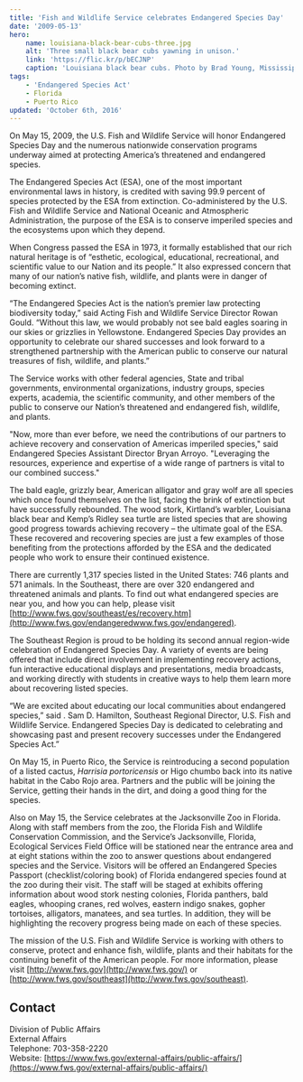 ```yaml
---
title: 'Fish and Wildlife Service celebrates Endangered Species Day'
date: '2009-05-13'
hero:
    name: louisiana-black-bear-cubs-three.jpg
    alt: 'Three small black bear cubs yawning in unison.'
    link: 'https://flic.kr/p/bECJNP'
    caption: 'Louisiana black bear cubs. Photo by Brad Young, Mississippi Department of Wildlife, Fisheries and Parks.'
tags:
    - 'Endangered Species Act'
    - Florida
    - Puerto Rico
updated: 'October 6th, 2016'
---
```


On May 15, 2009, the U.S. Fish and Wildlife Service will honor Endangered Species Day and the numerous nationwide conservation programs underway aimed at protecting America’s threatened and endangered species.

The Endangered Species Act (ESA), one of the most important environmental laws in history, is credited with saving 99.9 percent of species protected by the ESA from extinction. Co-administered by the U.S. Fish and Wildlife Service and National Oceanic and Atmospheric Administration, the purpose of the ESA is to conserve imperiled species and the ecosystems upon which they depend.

When Congress passed the ESA in 1973, it formally established that our rich natural heritage is of “esthetic, ecological, educational, recreational, and scientific value to our Nation and its people.” It also expressed concern that many of our nation’s native fish, wildlife, and plants were in danger of becoming extinct.

“The Endangered Species Act is the nation’s premier law protecting biodiversity today,” said Acting Fish and Wildlife Service Director Rowan Gould. “Without this law, we would probably not see bald eagles soaring in our skies or grizzlies in Yellowstone. Endangered Species Day provides an opportunity to celebrate our shared successes and look forward to a strengthened partnership with the American public to conserve our natural treasures of fish, wildlife, and plants.”

The Service works with other federal agencies, State and tribal governments, environmental organizations, industry groups, species experts, academia, the scientific community, and other members of the public to conserve our Nation’s threatened and endangered fish, wildlife, and plants.

"Now, more than ever before, we need the contributions of our partners to achieve recovery and conservation of Americas imperiled species," said Endangered Species Assistant Director Bryan Arroyo. "Leveraging the resources, experience and expertise of a wide range of partners is vital to our combined success."

The bald eagle, grizzly bear, American alligator and gray wolf are all species which once found themselves on the list, facing the brink of extinction but have successfully rebounded. The wood stork, Kirtland’s warbler, Louisiana black bear and Kemp’s Ridley sea turtle are listed species that are showing good progress towards achieving recovery – the ultimate goal of the ESA. These recovered and recovering species are just a few examples of those benefiting from the protections afforded by the ESA and the dedicated people who work to ensure their continued existence.

There are currently 1,317 species listed in the United States: 746 plants and 571 animals. In the Southeast, there are over 320 endangered and threatened animals and plants. To find out what endangered species are near you, and how you can help, please visit [http://www.fws.gov/southeast/es/recovery.htm](http://www.fws.gov/endangeredwww.fws.gov/endangered).

The Southeast Region is proud to be holding its second annual region-wide celebration of Endangered Species Day.  A variety of events are being offered that include direct involvement in implementing recovery actions, fun interactive educational displays and presentations, media broadcasts, and working directly with students in creative ways to help them learn more about recovering listed species. </p> <p>“We are excited about educating our local communities about endangered species,” said . Sam D. Hamilton, Southeast Regional Director, U.S. Fish and Wildlife Service.  Endangered Species Day is dedicated to celebrating and showcasing past and present recovery successes under the Endangered Species Act.”

On May 15, in Puerto Rico, the Service is reintroducing a second population of a listed cactus, _Harrisia portoricensis_ or Higo chumbo back into its native habitat in the Cabo Rojo area. Partners and the public will be joining the Service, getting their hands in the dirt, and doing a good thing for the species.

Also on May 15, the Service celebrates at the Jacksonville Zoo in Florida. Along with staff members from the zoo, the Florida Fish and Wildlife Conservation Commission, and the Service’s Jacksonville, Florida, Ecological Services Field Office will be stationed near the entrance area and at eight stations within the zoo to answer questions about endangered species and the Service. Visitors will be offered an Endangered Species Passport (checklist/coloring book) of Florida endangered species found at the zoo during their visit. The staff will be staged at exhibits offering information about wood stork nesting colonies, Florida panthers, bald eagles, whooping cranes, red wolves, eastern indigo snakes, gopher tortoises, alligators, manatees, and sea turtles. In addition, they will be highlighting the recovery progress being made on each of these species.

The mission of the U.S. Fish and Wildlife Service is working with others to conserve, protect and enhance fish, wildlife, plants and their habitats for the continuing benefit of the American people. For more information, please visit [http://www.fws.gov](http://www.fws.gov/) or [http://www.fws.gov/southeast](http://www.fws.gov/southeast).

## Contact

Division of Public Affairs  
External Affairs  
Telephone: 703-358-2220  
Website: [https://www.fws.gov/external-affairs/public-affairs/](https://www.fws.gov/external-affairs/public-affairs/)
